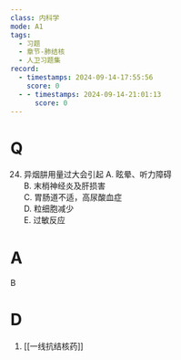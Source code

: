 ```yaml
---
class: 内科学
mode: A1
tags:
  - 习题
  - 章节-肺结核
  - 人卫习题集
record:
  - timestamps: 2024-09-14-17:55:56
    score: 0
  - - timestamps: 2024-09-14-21:01:13
      score: 0
---
```


# Q
24. 异烟肼用量过大会引起
A. 眩晕、听力障碍  
B. 末梢神经炎及肝损害  
C. 胃肠道不适，高尿酸血症  
D. 粒细胞减少  
E. 过敏反应
# A
B
# D
1. [[一线抗结核药]]